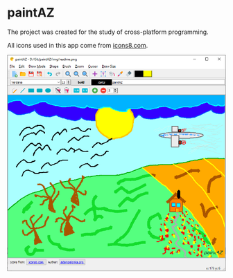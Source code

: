 # paintAZ #

The project was created for the study of cross-platform programming.

All icons used in this app come from [icons8.com](https://icons8.com/).

![paintAZ.png](./img/paintAZ.png)
